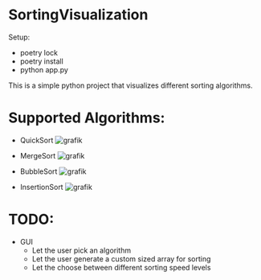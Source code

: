 # SortingVisualization

Setup:
- poetry lock
- poetry install
- python app.py

This is a simple python project that visualizes different sorting algorithms.

# Supported Algorithms:
- QuickSort
![grafik](https://user-images.githubusercontent.com/79159673/167255066-a552e88c-3b20-4ffb-a447-c9c7d55acdca.png)

- MergeSort
![grafik](https://user-images.githubusercontent.com/79159673/167255028-60148a10-248a-4e96-9cff-2449c0517ec5.png)

- BubbleSort
![grafik](https://user-images.githubusercontent.com/79159673/167255194-472bccd3-341c-47a0-93a6-5415dd7f1357.png)

- InsertionSort
![grafik](https://user-images.githubusercontent.com/79159673/167255206-69f97724-c57d-4aa4-9471-49273db5d5ec.png)


# TODO:
- GUI
  - Let the user pick an algorithm
  - Let the user generate a custom sized array for sorting
  - Let the choose between different sorting speed levels
